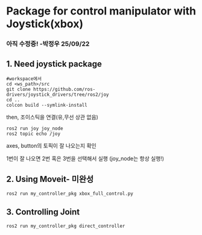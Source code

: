 # Package for control manipulator with Joystick(xbox)
### 아직 수정중! -박정우 25/09/22

## 1. Need joystick package

    #workspace에서
    cd <ws_path>/src
    git clone https://github.com/ros-drivers/joystick_drivers/tree/ros2/joy
    cd ..
    colcon build --symlink-install

then, 조이스틱을 연결(유,무선 상관 없음)

    ros2 run joy joy_node
    ros2 topic echo /joy 
    
axes, button의 토픽이 잘 나오는지 확인

1번이 잘 나오면 2번 혹은 3번을 선택해서 실행 (joy_node는 항상 실행!)

## 2. Using Moveit- 미완성

    ros2 run my_controller_pkg xbox_full_control.py


## 3. Controlling Joint
    ros2 run my_controller_pkg direct_controller



